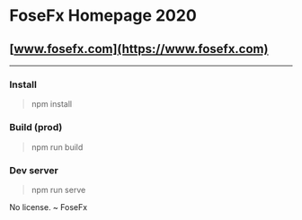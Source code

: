 # FoseFx Homepage 2020

## [www.fosefx.com](https://www.fosefx.com)

---

### Install

> npm install

### Build (prod)

> npm run build

### Dev server

> npm run serve

No license.
~ FoseFx
